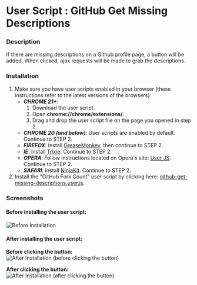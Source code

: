 User Script : GitHub Get Missing Descriptions
=============================================

### Description ###

If there are missing descriptions on a Github profile page, 
a button will be added. When clicked, ajax requests will be made 
to grab the descriptions.


### Installation ###

1. Make sure you have user scripts enabled in your browser (these instructions refer to the latest versions of the browsers):  
    * ***CHROME 21+***:
      1. Download the user script.
      2. Open **chrome://chrome/extensions/**.
      3. Drag and drop the user script file on the page you opened in step 2.
    * ***CHROME 20 (and below)***: User scripts are enabled by default. Continue to STEP 2.
    * ***FIREFOX***: Install [GreaseMonkey](https://addons.mozilla.org/en-US/firefox/addon/greasemonkey/), then continue to STEP 2.
    * ***IE***: Install [Trixie](http://www.bhelpuri.net/Trixie/). Continue to STEP 2.
    * ***OPERA***: Follow instructions located on Opera's site: [User JS](http://www.opera.com/docs/userjs/). Continue to STEP 2.
    * ***SAFARI***: Install [NinjaKit](http://d.hatena.ne.jp/os0x/20100612/1276330696). Continue to STEP 2.
2. Install the "GitHub Fork Count" user script by clicking here: [github-get-missing-descriptions.user.js](https://github.com/skratchdot/github-get-missing-descriptions.user.js/raw/master/github-get-missing-descriptions.user.js).  

### Screenshots ###

#### Before installing the user script: ####
  
![Before Installation](https://github.com/skratchdot/github-get-missing-descriptions.user.js/raw/master/images/before.png)
  
#### After installing the user script: ####
  
**Before clicking the button:**  
![After Installation (before clicking the button)](https://github.com/skratchdot/github-get-missing-descriptions.user.js/raw/master/images/after1.png)
  
**After clicking the button:**  
![After Installation (after clicking the button)](https://github.com/skratchdot/github-get-missing-descriptions.user.js/raw/master/images/after2.png)
  
  